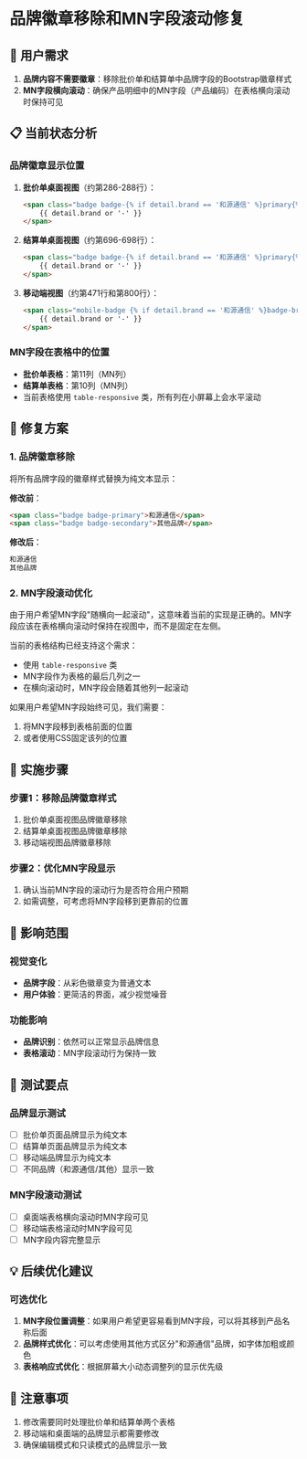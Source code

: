 # 品牌徽章移除和MN字段滚动修复

## 🎯 用户需求
1. **品牌内容不需要徽章**：移除批价单和结算单中品牌字段的Bootstrap徽章样式
2. **MN字段横向滚动**：确保产品明细中的MN字段（产品编码）在表格横向滚动时保持可见

## 📋 当前状态分析

### 品牌徽章显示位置
1. **批价单桌面视图**（约第286-288行）：
   ```html
   <span class="badge badge-{% if detail.brand == '和源通信' %}primary{% else %}secondary{% endif %}">
       {{ detail.brand or '-' }}
   </span>
   ```

2. **结算单桌面视图**（约第696-698行）：
   ```html
   <span class="badge badge-{% if detail.brand == '和源通信' %}primary{% else %}secondary{% endif %}">
       {{ detail.brand or '-' }}
   </span>
   ```

3. **移动端视图**（约第471行和第800行）：
   ```html
   <span class="mobile-badge {% if detail.brand == '和源通信' %}badge-brand{% endif %}">
       {{ detail.brand or '-' }}
   </span>
   ```

### MN字段在表格中的位置
- **批价单表格**：第11列（MN列）
- **结算单表格**：第10列（MN列）
- 当前表格使用 `table-responsive` 类，所有列在小屏幕上会水平滚动

## 🔧 修复方案

### 1. 品牌徽章移除
将所有品牌字段的徽章样式替换为纯文本显示：

**修改前**：
```html
<span class="badge badge-primary">和源通信</span>
<span class="badge badge-secondary">其他品牌</span>
```

**修改后**：
```html
和源通信
其他品牌
```

### 2. MN字段滚动优化
由于用户希望MN字段"随横向一起滚动"，这意味着当前的实现是正确的。MN字段应该在表格横向滚动时保持在视图中，而不是固定在左侧。

当前的表格结构已经支持这个需求：
- 使用 `table-responsive` 类
- MN字段作为表格的最后几列之一
- 在横向滚动时，MN字段会随着其他列一起滚动

如果用户希望MN字段始终可见，我们需要：
1. 将MN字段移到表格前面的位置
2. 或者使用CSS固定该列的位置

## 🎨 实施步骤

### 步骤1：移除品牌徽章样式
1. 批价单桌面视图品牌徽章移除
2. 结算单桌面视图品牌徽章移除  
3. 移动端视图品牌徽章移除

### 步骤2：优化MN字段显示
1. 确认当前MN字段的滚动行为是否符合用户预期
2. 如需调整，可考虑将MN字段移到更靠前的位置

## 📱 影响范围

### 视觉变化
- **品牌字段**：从彩色徽章变为普通文本
- **用户体验**：更简洁的界面，减少视觉噪音

### 功能影响
- **品牌识别**：依然可以正常显示品牌信息
- **表格滚动**：MN字段滚动行为保持一致

## 🧪 测试要点

### 品牌显示测试
- [ ] 批价单页面品牌显示为纯文本
- [ ] 结算单页面品牌显示为纯文本
- [ ] 移动端品牌显示为纯文本
- [ ] 不同品牌（和源通信/其他）显示一致

### MN字段滚动测试
- [ ] 桌面端表格横向滚动时MN字段可见
- [ ] 移动端表格滚动时MN字段可见
- [ ] MN字段内容完整显示

## 💡 后续优化建议

### 可选优化
1. **MN字段位置调整**：如果用户希望更容易看到MN字段，可以将其移到产品名称后面
2. **品牌样式优化**：可以考虑使用其他方式区分"和源通信"品牌，如字体加粗或颜色
3. **表格响应式优化**：根据屏幕大小动态调整列的显示优先级

## 📝 注意事项
1. 修改需要同时处理批价单和结算单两个表格
2. 移动端和桌面端的品牌显示都需要修改
3. 确保编辑模式和只读模式的品牌显示一致 